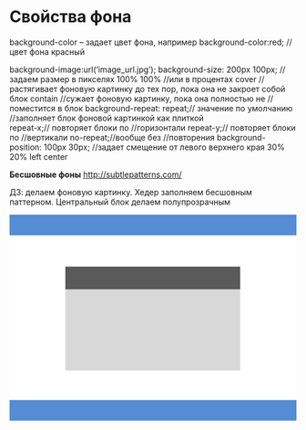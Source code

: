 # Свойства фона

background-color – задает цвет фона, например background-color:red; //цвет фона красный

background-image:url(‘image_url.jpg’);
background-size:   200px 100px; 
//задаем размер в пикселях
				    100% 100%
//или в процентах
				    cover
//растягивает фоновую картинку до тех пор, пока она не закроет собой блок
				    contain
//сужает фоновую картинку, пока она полностью не //поместится в блок
background-repeat: repeat;// значение по умолчанию
//заполняет блок фоновой картинкой как плиткой	
					repeat-x;// повторяет блоки по //горизонтали
					repeat-y;// повторяет блоки по //вертикали
					no-repeat;//вообще без //повторения
background-position:  100px 30px;
//задает смещение от левого верхнего края
				           30% 20%
					    left center
	
**Бесшовные фоны**
http://subtlepatterns.com/

ДЗ: делаем фоновую картинку. Хедер заполняем бесшовным паттерном. Центральный блок делаем полупрозрачным


![Макет с хедером и футером](pics/03_margin_and_paddings/maket.gif)

